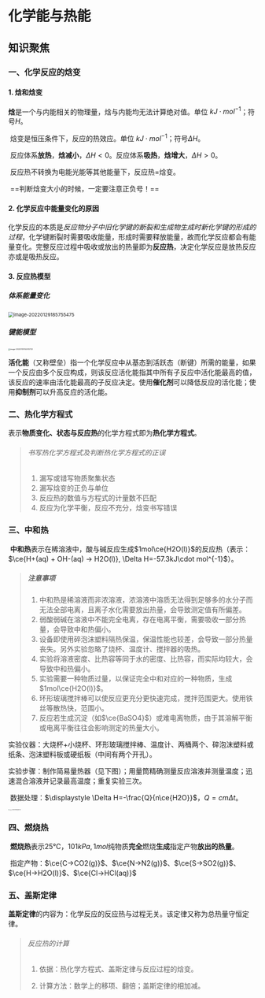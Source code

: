 # 化学能与热能

## 知识聚焦

### 一、化学反应的焓变

#### 1. 焓和焓变

​	**焓**是一个与内能相关的物理量，焓与内能均无法计算绝对值。单位 $kJ\cdot mol^{-1}$；符号$H$。

​	焓变是恒压条件下，反应的热效应。单位 $kJ\cdot mol^{-1}$；符号$\Delta H$。

​	反应体系**放热**，**焓减小**，$\Delta H<0$。反应体系**吸热**，**焓增大**，$\Delta H>0$。

​	反应热不转换为电能光能等其他能量下，反应热=焓变。

​	==判断焓变大小的时候，一定要注意正负号！==

#### 2. 化学反应中能量变化的原因

​	化学反应的本质是*反应物分子中旧化学键的断裂和生成物生成时新化学键的形成的过程*，化学键断裂时需要吸收能量，形成时需要释放能量，故而化学反应都会有能量变化。完整反应过程中吸收或放出的热量即为**反应热**，决定化学反应是放热反应亦或是吸热反应。

#### 3. 反应热模型

##### 体系能量变化

<img src="https://raw.githubusercontent.com/PassionPenguin/picgo-database/main/image-20220129185755475.png" alt="image-20220129185755475" style="zoom:67%;" />

##### 键能模型

<img src="https://raw.githubusercontent.com/PassionPenguin/picgo-database/main/image-20220130142412722.png" alt="image-20220130142412722" style="zoom:25%;" />

​	**活化能**（又称壁垒）指一个化学反应中从基态到活跃态（断键）所需的能量，如果一个反应由多个反应构成，则该反应活化能指其中所有子反应中活化能最高的值，该反应的速率由活化能最高的子反应决定。使用**催化剂**可以降低反应的活化能；使用**抑制剂**可以升高反应的活化能。

### 二、热化学方程式

​	表示**物质变化、状态与反应热**的化学方程式即为**热化学方程式**。

> ###### 书写热化学方程式及判断热化学方程式的正误
>
> 1. 漏写或错写物质聚集状态
> 2. 漏写焓变的正负与单位
> 3. 反应热的数值与方程式的计量数不匹配
> 4. 反应为化学平衡，反应不充分，焓变书写错误

### 三、中和热

​	**中和热**表示在稀溶液中，酸与碱反应生成$1mol\ce{H2O(l)}$的反应热（表示：$\ce{H+(aq) + OH-(aq) -> H2O(l)}, \Delta H=-57.3kJ\cdot mol^{-1}$）。

> ##### 注意事项
>
> 1. 中和热是稀溶液而非浓溶液，浓溶液中溶质无法得到足够多的水分子而无法全部电离，且离子水化需要放出热量，会导致测定值有所偏差。
> 2. 弱酸弱碱在溶液中不能完全电离，存在电离平衡，需要吸收一部分热量，会导致中和热偏小。
> 3. 设备即使用碎泡沫塑料隔热保温，保温性能也较差，会导致一部分热量丧失。另外实验忽略了烧杯、温度计、搅拌器的吸热。
> 4. 实验将溶液密度、比热容等同于水的密度、比热容，而实际均较大，会导致中和热偏小。
> 5. 实验需要一种物质过量，以保证完全中和对应的一种物质，生成$1mol\ce{H2O(l)}$。
> 6. 环形玻璃搅拌棒可以使反应更充分更快速完成，搅拌范围更大。使用铁丝等散热快，范围小。
> 7. 反应若生成沉淀（如$\ce{BaSO4}$）或难电离物质，由于其溶解平衡或电离平衡往往会影响测定的热量大小。

​	实验仪器：大烧杯+小烧杯、环形玻璃搅拌棒、温度计、两桶两个、碎泡沫塑料或纸条、泡沫塑料板或硬纸板（中间有两个开孔）。

​	实验步骤：制作简易量热器（见下图）；用量筒精确测量反应溶液并测量温度；迅速混合溶液并记录最高温度；重复实验三次。

​	数据处理：$\displaystyle \Delta H=-\frac{Q}{n\ce{H2O}}$，$Q=cm\Delta t$。

<img src="https://raw.githubusercontent.com/PassionPenguin/picgo-database/main/image-20220129185834400.png" alt="image-20220129185834400" style="zoom:12.5%;" />

### 四、燃烧热

​	**燃烧热**表示$25℃， 101kPa, 1mol$纯物质**完全**燃烧**生成**指定产物**放出的热量**。

​	指定产物：$\ce{C->CO2(g)}$、$\ce{N->N2(g)}$、$\ce{S->SO2(g)}$、$\ce{H->H2O(l)}$、$\ce{Cl->HCl(aq)}$

### 五、盖斯定律

​	**盖斯定律**的内容为：化学反应的反应热与过程无关。该定律又称为总热量守恒定律。

> ###### 反应热的计算
>
> 1. 依据：热化学方程式、盖斯定律与反应过程的焓变。
>
> 2. 计算方法：数学上的移项、翻倍；盖斯定律的相加减。